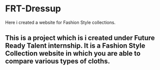 # FRT-Dressup
Here i created a website for Fashion Style collections.
## This is a project which is i created under Future Ready Talent internship. It is a Fashion Style Collection website in which you are able to compare various types of cloths.
